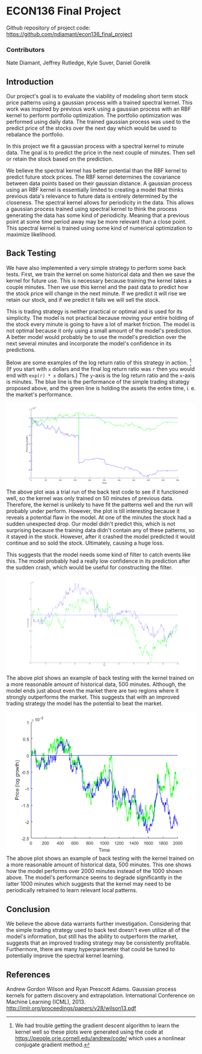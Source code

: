 # ECON136 Final Project

Github repository of project code: <https://github.com/ndiamant/econ136_final_project>

### Contributors
Nate Diamant, Jeffrey Rutledge, Kyle Suver, Daniel Gorelik

## Introduction
Our project's goal is to evaluate the viability of modeling short
term stock price patterns using a gaussian process with a trained
spectral kernel. This work was inspired by previous work using a
gaussian process with an RBF kernel to perform portfolio
optimization. The portfolio optimization was performed using daily
data. The trained gaussian process was used to the predict price of
the stocks over the next day which would be used to rebalance the
portfolio.

In this project we fit a gaussian process with a spectral kernel to
minute data. The goal is to predict the price in the next couple of
minutes. Then sell or retain the stock based on the prediction.

We believe the spectral kernel has better potential than the RBF
kernel to predict future stock prices. The RBF kernel determines the
covariance between data points based on their gaussian distance. A
gaussian process using an RBF kernel is essentially limited to
creating a model that thinks previous data's relevance to future data
is entirely determined by the closeness. The spectral kernel allows
for periodicity in the data. This allows a gaussian process trained
using spectral kernel to think the process generating the data has
some kind of periodicity. Meaning that a previous point at some time
period away may be more relevant than a close point. This spectral
kernel is trained using some kind of numerical optimization to
maximize likelihood.

## Back Testing
We have also implemented a very simple strategy to perform some back
tests. First, we train the kernel on some historical data and then we
save the kernel for future use. This is necessary because training the
kernel takes a couple minutes. Then we use this kernel and the past
data to predict how the stock price will change in the next minute. If
we predict it will rise we retain our stock, and if we predict it
falls we will sell the stock.

This is trading strategy is neither practical or optimal and is used for
its simplicity. The model is not practical because moving your entire
holding of the stock every minute is going to have a lot of market
friction. The model is not optimal because it only using a small
amount of the model's prediction. A better model would probably be to
use the model's prediction over the next several minutes and
incorporate the model's confidence in its predictions.

Below are some examples of the log return ratio of this strategy in
action. [^1] (If you start with `x` dollars and the final log return ratio
was `r` then you would end with `exp(r) * x` dollars.) The `y`-axis is
the log return ratio and the `x`-axis is minutes. The blue line is the
performance of the simple trading strategy proposed above, and the green
line is holding the assets the entire time, i. e. the market's performance.

![crash_sensitivity_backtest](plots/backtests/crash_sensitivity.png)
The above plot was a trial run of the back test code to see if it
functioned well, so the kernel was only trained on 50 minutes of
previous data. Therefore, the kernel is unlikely to have fit the
patterns well and the run will probably under perform. However, the
plot is till interesting because it reveals a potential flaw in the
model. At one of the minutes the stock had a sudden unexpected
drop. Our model didn't predict this, which is not surprising because
the training data didn't contain any of these patterns, so it stayed
in the stock. However, after it crashed the model predicted it would
continue and so sold the stock. Ultimately, causing a huge loss.

This suggests that the model needs some kind of filter to catch events
like this. The model probably had a really low confidence in its
prediction after the sudden crash, which would be useful for
constructing the filter.

![potential_to_beat_the_market](plots/backtests/potential_to_beat_market.png)
The above plot shows an example of back testing with the kernel
trained on a more reasonable amount of historical data, 500
minutes. Although, the model ends just about even the market there are
two regions where it strongly outperforms the market. This suggests
that with an improved trading strategy the model has the potential to
beat the market.

![tying_market](plots/backtests/tying_market.png)
The above plot shows an example of back testing with the kernel
trained on a more reasonable amount of historical data, 500
minutes. This one shows how the model performs over 2000 minutes
instead of the 1000 shown above. The model's performance seems to
degrade significantly in the latter 1000 minutes which suggests that
the kernel may need to be periodically retrained to learn relevant
local patterns.


## Conclusion
We believe the above data warrants further investigation. Considering
that the simple trading strategy used to back test doesn't even utilize all of the
model's information, but still has the ability to outperform the
market, suggests that an improved trading strategy may be consistently
profitable. Furthermore, there are many hyperparameter that could be
tuned to potentially improve the spectral kernel learning.

## References
Andrew Gordon Wilson and Ryan Prescott Adams.
Gaussian process kernels for pattern discovery and extrapolation.
International Conference on Machine Learning (ICML), 2013.
<http://jmlr.org/proceedings/papers/v28/wilson13.pdf>

[^1]: We had trouble getting the gradient descent algorithm to learn
    the kernel well so these plots were generated using the code at
    <https://people.orie.cornell.edu/andrew/code/> which uses a
    nonlinear conjugate gradient method.
